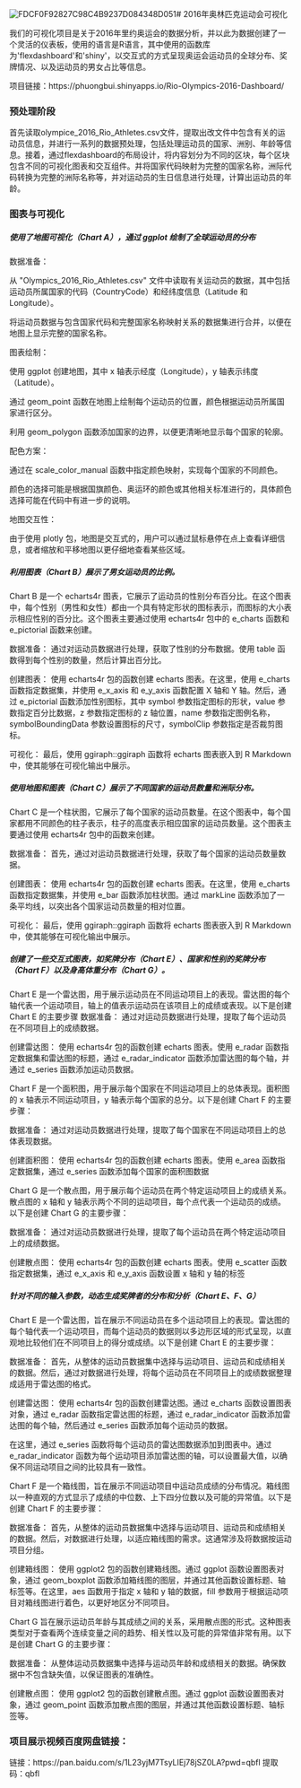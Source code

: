 ![FDCF0F92827C98C4B9237D084348D051](https://github.com/Phuongbui2711/Olympic-2016-Data-Visualization-Dashboard/assets/145199558/dc297faf-e641-479b-a774-c766f67fc4ca)# 2016年奥林匹克运动会可视化
<p>我们的可视化项目是关于2016年里约奥运会的数据分析，并以此为数据创建了一个灵活的仪表板，使用的语言是R语言，其中使用的函数库为'flexdashboard'和'shiny'，以交互式的方式呈现奥运会运动员的全球分布、奖牌情况、以及运动员的男女占比等信息。</p>
<p>项目链接：https://phuongbui.shinyapps.io/Rio-Olympics-2016-Dashboard/
  
### 预处理阶段
<p>首先读取olympice_2016_Rio_Athletes.csv文件，提取出改文件中包含有关的运动员信息，并进行一系列的数据预处理，包括处理运动员的国家、洲别、年龄等信息。接着，通过flexdashboard的布局设计，将内容划分为不同的区块，每个区块包含不同的可视化图表和交互组件。并将国家代码映射为完整的国家名称，洲际代码转换为完整的洲际名称等，并对运动员的生日信息进行处理，计算出运动员的年龄。
  
### 图表与可视化
  
##### 使用了地图可视化（Chart A），通过 ggplot 绘制了全球运动员的分布
<p>数据准备：</p>
<p>从 "Olympics_2016_Rio_Athletes.csv" 文件中读取有关运动员的数据，其中包括运动员所属国家的代码（CountryCode）和经纬度信息（Latitude 和 Longitude）。</p>
<p>将运动员数据与包含国家代码和完整国家名称映射关系的数据集进行合并，以便在地图上显示完整的国家名称。</p>
<p>图表绘制：</p>
<p>使用 ggplot 创建地图，其中 x 轴表示经度（Longitude），y 轴表示纬度（Latitude）。</p>
<p>通过 geom_point 函数在地图上绘制每个运动员的位置，颜色根据运动员所属国家进行区分。</p>
<p>利用 geom_polygon 函数添加国家的边界，以便更清晰地显示每个国家的轮廓。</p>
<p>配色方案：</p>
<p>通过在 scale_color_manual 函数中指定颜色映射，实现每个国家的不同颜色。</p>
<p>颜色的选择可能是根据国旗颜色、奥运环的颜色或其他相关标准进行的，具体颜色选择可能在代码中有进一步的说明。</p>
<p>地图交互性：</p>
<p>由于使用 plotly 包，地图是交互式的，用户可以通过鼠标悬停在点上查看详细信息，或者缩放和平移地图以更仔细地查看某些区域。</p>

##### 利用图表（Chart B）展示了男女运动员的比例。
<p>Chart B 是一个 echarts4r 图表，它展示了运动员的性别分布百分比。在这个图表中，每个性别（男性和女性）都由一个具有特定形状的图标表示，而图标的大小表示相应性别的百分比。这个图表主要通过使用 echarts4r 包中的 e_charts 函数和 e_pictorial 函数来创建。</p>
<p>数据准备： 通过对运动员数据进行处理，获取了性别的分布数据。使用 table 函数得到每个性别的数量，然后计算出百分比。</p>
<p>创建图表： 使用 echarts4r 包的函数创建 echarts 图表。在这里，使用 e_charts 函数指定数据集，并使用 e_x_axis 和 e_y_axis 函数配置 X 轴和 Y 轴。然后，通过 e_pictorial 函数添加性别图标，其中 symbol 参数指定图标的形状，value 参数指定百分比数据，z 参数指定图标的 z 轴位置，name 参数指定图例名称，symbolBoundingData 参数设置图标的尺寸，symbolClip 参数指定是否裁剪图标。</p>
<p>可视化： 最后，使用 ggiraph::ggiraph 函数将 echarts 图表嵌入到 R Markdown 中，使其能够在可视化输出中展示。</p>

##### 使用地图和图表（Chart C）展示了不同国家的运动员数量和洲际分布。
<p>Chart C 是一个柱状图，它展示了每个国家的运动员数量。在这个图表中，每个国家都用不同颜色的柱子表示，柱子的高度表示相应国家的运动员数量。这个图表主要通过使用 echarts4r 包中的函数来创建。</p>
<p>数据准备： 首先，通过对运动员数据进行处理，获取了每个国家的运动员数量数据。</p>
<p>创建图表： 使用 echarts4r 包的函数创建 echarts 图表。在这里，使用 e_charts 函数指定数据集，并使用 e_bar 函数添加柱状图。通过 markLine 函数添加了一条平均线，以突出各个国家运动员数量的相对位置。</p>
<p>可视化： 最后，使用 ggiraph::ggiraph 函数将 echarts 图表嵌入到 R Markdown 中，使其能够在可视化输出中展示。</p>

##### 创建了一些交互式图表，如奖牌分布（Chart E）、国家和性别的奖牌分布（Chart F）以及身高体重分布（Chart G）。
<p>Chart E 是一个雷达图，用于展示运动员在不同运动项目上的表现。雷达图的每个轴代表一个运动项目，轴上的值表示运动员在该项目上的成绩或表现。以下是创建 Chart E 的主要步骤
数据准备： 通过对运动员数据进行处理，提取了每个运动员在不同项目上的成绩数据。</p>
<p>创建雷达图： 使用 echarts4r 包的函数创建 echarts 图表。使用 e_radar 函数指定数据集和雷达图的标题，通过 e_radar_indicator 函数添加雷达图的每个轴，并通过 e_series 函数添加运动员数据。</p>
<p>Chart F 是一个面积图，用于展示每个国家在不同运动项目上的总体表现。面积图的 x 轴表示不同运动项目，y 轴表示每个国家的总分。以下是创建 Chart F 的主要步骤：</p>
<p>数据准备： 通过对运动员数据进行处理，提取了每个国家在不同运动项目上的总体表现数据。</p>
<p>创建面积图： 使用 echarts4r 包的函数创建 echarts 图表。使用 e_area 函数指定数据集，通过 e_series 函数添加每个国家的面积图数据</p>
<p>Chart G 是一个散点图，用于展示每个运动员在两个特定运动项目上的成绩关系。散点图的 x 轴和 y 轴表示两个不同的运动项目，每个点代表一个运动员的成绩。以下是创建 Chart G 的主要步骤：</p>
<p>数据准备： 通过对运动员数据进行处理，提取了每个运动员在两个特定运动项目上的成绩数据。</p>
<p>创建散点图： 使用 echarts4r 包的函数创建 echarts 图表。使用 e_scatter 函数指定数据集，通过 e_x_axis 和 e_y_axis 函数设置 x 轴和 y 轴的标签</p>

##### 针对不同的输入参数，动态生成奖牌者的分布和分析（Chart E、F、G）
<p>Chart E 是一个雷达图，旨在展示不同运动员在多个运动项目上的表现。雷达图的每个轴代表一个运动项目，而每个运动员的数据则以多边形区域的形式呈现，以直观地比较他们在不同项目上的得分或成绩。以下是创建 Chart E 的主要步骤：</p>
<p>数据准备： 首先，从整体的运动员数据集中选择与运动项目、运动员和成绩相关的数据。然后，通过对数据进行处理，将每个运动员在不同项目上的成绩数据整理成适用于雷达图的格式。</p>
<p>创建雷达图： 使用 echarts4r 包的函数创建雷达图。通过 e_charts 函数设置图表对象，通过 e_radar 函数指定雷达图的标题，通过 e_radar_indicator 函数添加雷达图的每个轴，然后通过 e_series 函数添加每个运动员的数据。</p>
<p>在这里，通过 e_series 函数将每个运动员的雷达图数据添加到图表中。通过 e_radar_indicator 函数为每个运动项目添加雷达图的轴，可以设置最大值，以确保不同运动项目之间的比较具有一致性。</p>
<p>Chart F 是一个箱线图，旨在展示不同运动项目中运动员成绩的分布情况。箱线图以一种直观的方式显示了成绩的中位数、上下四分位数以及可能的异常值。以下是创建 Chart F 的主要步骤：</p>
<p>数据准备： 首先，从整体的运动员数据集中选择与运动项目、运动员和成绩相关的数据。然后，对数据进行处理，以适应箱线图的需求。这通常涉及将数据按运动项目分组。</p>
<p>创建箱线图： 使用 ggplot2 包的函数创建箱线图。通过 ggplot 函数设置图表对象，通过 geom_boxplot 函数添加箱线图的图层，并通过其他函数设置标题、轴标签等。在这里，aes 函数用于指定 x 轴和 y 轴的数据，fill 参数用于根据运动项目对箱线图进行着色，以更好地区分不同项目。</p>
<p>Chart G 旨在展示运动员年龄与其成绩之间的关系，采用散点图的形式。这种图表类型对于查看两个连续变量之间的趋势、相关性以及可能的异常值非常有用。以下是创建 Chart G 的主要步骤：</p>
<p>数据准备： 从整体运动员数据集中选择与运动员年龄和成绩相关的数据。确保数据中不包含缺失值，以保证图表的准确性。</p>
<p>创建散点图： 使用 ggplot2 包的函数创建散点图。通过 ggplot 函数设置图表对象，通过 geom_point 函数添加散点图的图层，并通过其他函数设置标题、轴标签等。</p>


### 项目展示视频百度网盘链接：
<p>链接：https://pan.baidu.com/s/1L23yjM7TsyLIEj78jSZ0LA?pwd=qbfl 提取码：qbfl </p>

